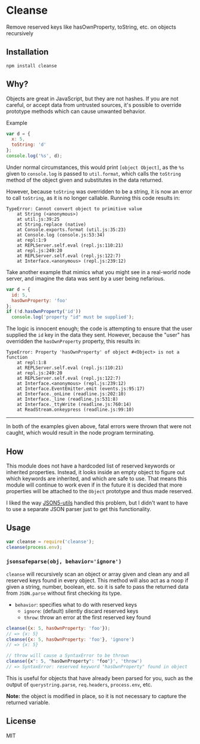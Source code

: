 Cleanse
=======

Remove reserved keys like hasOwnProperty, toString, etc. on objects recursively

Installation
------------

    npm install cleanse

Why?
----

Objects are great in JavaScript, but they are not hashes.  If you are not
careful, or accept data from untrusted sources, it's possible to override
prototype methods which can cause unwanted behavior.

Example

``` js
var d = {
  x: 5,
  toString: 'd'
};
console.log('%s', d);
```

Under normal circumstances, this would print `[object Object]`, as the `%s` given
to `console.log` is passed to `util.format`, which calls the `toString` method
of the object given and substitutes in the data returned.

However, because `toString` was overridden to be a string, it is now an error to
call `toString`, as it is no longer callable.  Running this code results in:

```
TypeError: Cannot convert object to primitive value
    at String (<anonymous>)
    at util.js:39:25
    at String.replace (native)
    at Console.exports.format (util.js:35:23)
    at Console.log (console.js:53:34)
    at repl:1:9
    at REPLServer.self.eval (repl.js:110:21)
    at repl.js:249:20
    at REPLServer.self.eval (repl.js:122:7)
    at Interface.<anonymous> (repl.js:239:12)
```

Take another example that mimics what you might see in a real-world node
server, and imagine the data was sent by a user being nefarious.

``` js
var d = {
  id: 5,
  hasOwnProperty: 'foo'
};
if (!d.hasOwnProperty('id'))
  console.log('property "id" must be supplied');
```

The logic is innocent enough; the code is attempting to ensure that the
user supplied the `id` key in the data they sent.  However, because the
"user" has overridden the `hasOwnProperty` property, this results in:

```
TypeError: Property 'hasOwnProperty' of object #<Object> is not a function
    at repl:1:8
    at REPLServer.self.eval (repl.js:110:21)
    at repl.js:249:20
    at REPLServer.self.eval (repl.js:122:7)
    at Interface.<anonymous> (repl.js:239:12)
    at Interface.EventEmitter.emit (events.js:95:17)
    at Interface._onLine (readline.js:202:10)
    at Interface._line (readline.js:531:8)
    at Interface._ttyWrite (readline.js:760:14)
    at ReadStream.onkeypress (readline.js:99:10)
```

---

In both of the examples given above, fatal errors were thrown that were not caught,
which would result in the node program terminating.

How
---

This module does not have a hardcoded list of reserved
keywords or inherited properties.  Instead, it looks inside an empty object
to figure out which keywords are inherited, and which are safe to use.  That
means this module will continue to work even if in the future it is decided
that more properties will be attached to the `Object` prototype and thus
made reserved.

I liked the way [JSON5-utils](https://github.com/rlidwka/json5-utils)
handled this problem, but I didn't want to have to use a separate JSON
parser just to get this functionality.

Usage
-----

``` js
var cleanse = require('cleanse');
cleanse(process.env);
```

### `jsonsafeparse(obj, behavior='ignore')`

`cleanse` will recursively scan an object or array given and clean any and all
reserved keys found in every object.  This method will also act as a noop if given
a string, number, boolean, etc. so it is safe to pass the returned data from
`JSON.parse` without first checking its type.

- `behavior`: specifies what to do with reserved keys
  - `ignore`: (default) silently discard reserved keys
  - `throw`: throw an error at the first reserved key found

``` js
cleanse({x: 5, hasOwnProperty: 'foo'});
// => {x: 5}
cleanse({x: 5, hasOwnProperty: 'foo'}, 'ignore')
// => {x: 5}

// throw will cause a SyntaxError to be thrown
cleanse({x": 5, "hasOwnProperty": "foo"}', 'throw')
// => SyntaxError: reserved keyword "hasOwnProperty" found in object
```

This is useful for objects that have already been parsed for you,
such as the output of `querystring.parse`, `req.headers`, `process.env`, etc.


**Note:** the object is modified in place, so it is not necessary to capture
the returned variable.

License
-------

MIT
